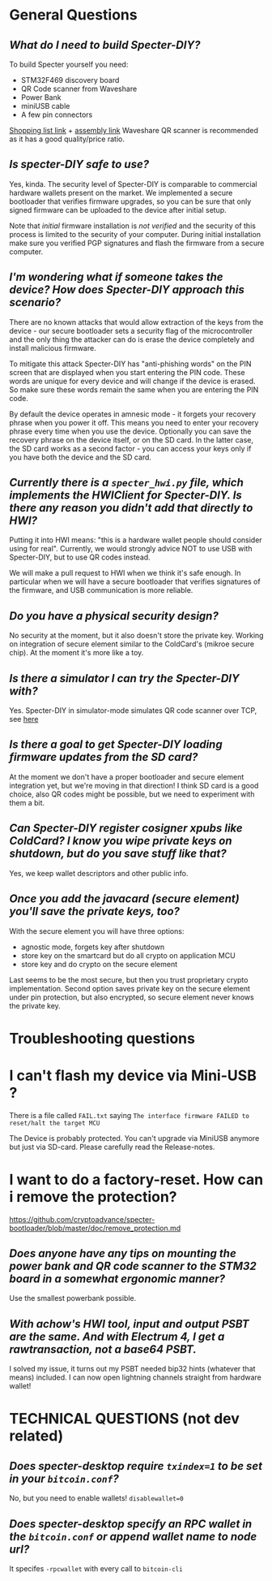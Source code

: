 # General Questions

## *What do I need to build Specter-DIY?*

To build Specter yourself you need:

 - STM32F469 discovery board
 - QR Code scanner from Waveshare
 - Power Bank
 - miniUSB cable
 - A few pin connectors 

[Shopping list link](https://github.com/cryptoadvance/specter-diy/blob/master/docs/shopping.md) + [assembly link](https://github.com/cryptoadvance/specter-diy/blob/master/docs/assembly.md)
Waveshare QR scanner is recommended as it has a good quality/price ratio.

## *Is specter-DIY safe to use?*

Yes, kinda. The security level of Specter-DIY is comparable to commercial hardware wallets present on the market. We implemented a secure bootloader that verifies firmware upgrades, so you can be sure that only signed firmware can be uploaded to the device after initial setup.

Note that *initial* firmware installation is *not verified* and the security of this process is limited to the security of your computer. During initial installation make sure you verified PGP signatures and flash the firmware from a secure computer.

## *I'm wondering what if someone takes the device? How does Specter-DIY approach this scenario?*

There are no known attacks that would allow extraction of the keys from the device - our secure bootloader sets a security flag of the microcontroller and the only thing the attacker can do is erase the device completely and install malicious firmware.

To mitigate this attack Specter-DIY has "anti-phishing words" on the PIN screen that are displayed when you start entering the PIN code. These words are unique for every device and will change if the device is erased. So make sure these words remain the same when you are entering the PIN code.

By default the device operates in amnesic mode - it forgets your recovery phrase when you power it off. This means you need to enter your recovery phrase every time when you use the device. Optionally you can save the recovery phrase on the device itself, or on the SD card. In the latter case, the SD card works as a second factor - you can access your keys only if you have both the device and the SD card.

## *Currently there is a `specter_hwi.py` file, which implements the HWIClient for Specter-DIY. Is there any reason you didn't add that directly to HWI?*

Putting it into HWI means: "this is a hardware wallet people should consider using for real". Currently, we would strongly advice NOT to use USB with Specter-DIY, but to use QR codes instead.

We will make a pull request to HWI when we think it's safe enough. In particular when we will have a secure bootloader that verifies signatures of the firmware, and USB communication is more reliable. 

## *Do you have a physical security design?*

No security at the moment, but it also doesn't store the private key. Working on integration of secure element similar to the ColdCard's (mikroe secure chip). At the moment it's more like a toy.

## *Is there a simulator I can try the Specter-DIY with?*

Yes. Specter-DIY in simulator-mode simulates QR code scanner over TCP, see [here](https://diybitcoinhardware.com/f469-disco/simulator/?script=https://raw.githubusercontent.com/diybitcoinhardware/f469-disco/master/docs/tutorial/4_miniwallet/main.py)

## *Is there a goal to get Specter-DIY loading firmware updates from the SD card?*

At the moment we don't have a proper bootloader and secure element integration yet, but we're moving in that direction! 
I think SD card is a good choice, also QR codes might be possible, but we need to experiment with them a bit.

## *Can Specter-DIY register cosigner xpubs like ColdCard? I know you wipe private keys on shutdown, but do you save stuff like that?*

Yes, we keep wallet descriptors and other public info.

## *Once you add the javacard (secure element) you'll save the private keys, too?*

With the secure element you will have three options:

 - agnostic mode, forgets key after shutdown
 - store key on the smartcard but do all crypto on application MCU
 - store key and do crypto on the secure element

Last seems to be the most secure, but then you trust proprietary crypto implementation. Second option saves private key on the secure element under pin protection, but also encrypted, so secure element never knows the private key.

# Troubleshooting questions

# I can't flash my device via Mini-USB ?

There is a file called `FAIL.txt` saying `The interface firmware FAILED to reset/halt the target MCU`

The Device is probably protected. You can't upgrade via MiniUSB anymore but just via SD-card. Please carefully read the Release-notes.

# I want to do a factory-reset. How can i remove the protection?

https://github.com/cryptoadvance/specter-bootloader/blob/master/doc/remove_protection.md

## *Does anyone have any tips on mounting the power bank and QR code scanner to the STM32 board in a somewhat ergonomic manner?*

Use the smallest powerbank possible.

## *With achow's HWI tool, input and output PSBT are the same. And with Electrum 4, I get a rawtransaction, not a base64 PSBT.*

I solved my issue, it turns out my PSBT needed bip32 hints (whatever that means) included. I can now open lightning channels straight from hardware wallet!

# TECHNICAL QUESTIONS (not dev related)

## *Does specter-desktop require `txindex=1` to be set in your `bitcoin.conf`?*

No, but you need to enable wallets! `disablewallet=0`

## *Does specter-desktop specify an RPC wallet in the `bitcoin.conf` or append wallet name to node url?*

It specifes `-rpcwallet` with every call to `bitcoin-cli`


